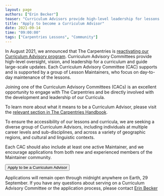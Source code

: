 ```yaml
---
layout: page
authors: ["Erin Becker"]
teaser: "Curriculum Advisors provide high-level leadership for lessons. Apply by September 29"
title: "Apply to become a Curriculum Advisor"
date: 2021-09-14
time: "09:00:00"
tags: ["Carpentries Lessons", "Community"]
---
```


In August 2021, we announced that The Carpentries is [reactivating our Curriculum Advisory program](https://carpentries.org/blog/2021/08/reactivating-curriculum-advisory-committees/). Curriculum Advisory Committees provide high-level oversight, vision, and leadership for a curriculum and guide large-scale updates. Each Curriculum Advisory Committee (CAC) supports and is supported by a group of Lesson Maintainers, who focus on day-to-day maintenance of the lessons.

Joining one of the Curriculum Advisory Committees (CACs) is an excellent opportunity to engage with The Carpentries and be directly involved with the development and leadership of our Curricula.

To learn more about what it means to be a Curriculum Advisor, please visit the [relevant section in The Carpentries Handbook](https://docs.carpentries.org/topic_folders/lesson_development/lesson_development_roles.html#curriculum-advisory-committee).

To ensure the accessibility of our lessons and curricula, we are seeking a diverse group of Curriculum Advisors, including individuals at multiple career levels and sub-disciplines, and across a variety of geographic regions, and cultural and linguistic contexts.

Each CAC should also include at least one active Maintainer, and we encourage applications from both new and experienced members of the Maintainer community.

<a href="https://docs.google.com/forms/d/1GZwdwVI1L74C14MjPKRLt4haR9pe9491UstlmoWV2Ag/edit">
        <button class="btn">
            Apply to be a Curriculum Advisor
        </button>
</a>

Applications will remain open through midnight anywhere on Earth, 29 September. If you have any questions about serving on a Curriculum Advisory Committee or the application process, please contact [Erin Becker](mailto:ebecker@carpentries.org)
